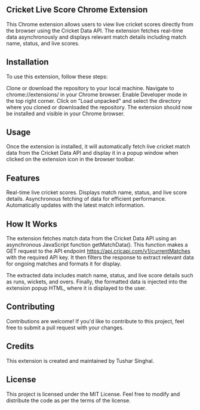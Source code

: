 ## Cricket Live Score Chrome Extension
This Chrome extension allows users to view live cricket scores directly from the browser using the Cricket Data API. The extension fetches real-time data asynchronously and displays relevant match details including match name, status, and live scores.

## Installation
 
 To use this extension, follow these steps:

Clone or download the repository to your local machine.
Navigate to chrome://extensions/ in your Chrome browser.
Enable Developer mode in the top right corner.
Click on "Load unpacked" and select the directory where you cloned or downloaded the repository.
The extension should now be installed and visible in your Chrome browser.

## Usage

Once the extension is installed, it will automatically fetch live cricket match data from the Cricket Data API and display it in a popup window when clicked on the extension icon in the browser toolbar.

## Features

 Real-time live cricket scores.
 Displays match name, status, and live score details.
 Asynchronous fetching of data for efficient performance.
 Automatically updates with the latest match information.

## How It Works
 
 The extension fetches match data from the Cricket Data API using an asynchronous JavaScript function getMatchData(). This function makes a GET request to the API endpoint https://api.cricapi.com/v1/currentMatches with the required API key. It then filters the response to extract relevant data for ongoing matches and formats it for display.

 The extracted data includes match name, status, and live score details such as runs, wickets, and overs. Finally, the formatted data is injected into the extension popup HTML, where it is displayed to the user.

## Contributing
   
   Contributions are welcome! If you'd like to contribute to this project, feel free to submit a pull request with your changes.

## Credits

   This extension is created and maintained by Tushar Singhal.

## License
   
   This project is licensed under the MIT License. Feel free to modify and distribute the code as per the terms of the license.

